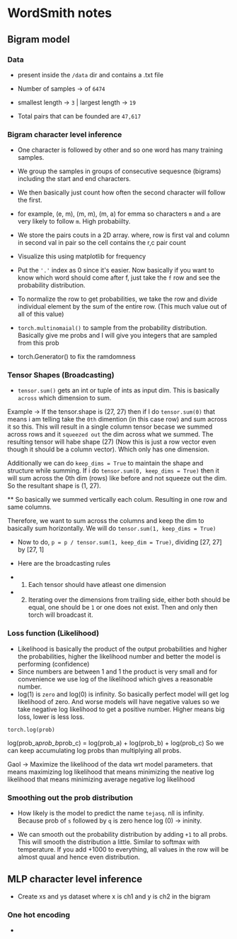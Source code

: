 # WordSmith notes

## Bigram model

### Data

- present inside the `/data` dir and contains a .txt file 

- Number of samples -> of `6474`

- smallest length ->  `3`  | largest length -> `19`

- Total pairs that can be founded are `47,617`


### Bigram character level inference

- One character is followed by other and so one word has many training samples.

- We group the samples in groups of consecutive sequesnce (bigrams) including the start and end characters.

- We then basically just count how often the second character will follow the first.

- for example, (e, m), (m, m), (m, a) for emma so characters `m` and `a` are very likely to follow `m`. High probabiilty.

- We store the pairs couts in a 2D array. where, row is first val and column in second val in pair so the cell contains the r,c pair count

- Visualize this using matplotlib for frequency

- Put the `'.'` index as 0 since it's easier. Now basically if you want to know which word should come after f, just take the `f` row and see the probability distribution.

- To normalize the row to get probabilities, we take the row and divide individual element by the sum of the entire row. (This much value out of all of this value)

- `torch.multinomaial()` to sample from the probability distribution. Basically give me probs and I will give you integers that are sampled from this prob

- torch.Generator() to fix the ramdomness

### Tensor Shapes (Broadcasting)

- `tensor.sum()` gets an int or tuple of ints as input dim. This is basically `across` which dimension to sum.

Example -> If the tensor.shape is (27, 27) then if I do `tensor.sum(0)` that means i am telling take the `0th` dimention (in this case row) and sum across it so this. This will result in a single column tensor becase we summed across rows and it `squeezed out` the dim across what we summed.
The resulting tensor will habe shape (27) (Now this is just a row vector even though it should be a column vector). Which only has one dimension.

Additionally we can do `keep_dims = True` to maintain the shape and structure while summing. If i do `tensor.sum(0, keep_dims = True)` then it will sum across the 0th dim (rows) like before and not squeeze out the dim. So the resultant shape is (1, 27).

** So basically we summed vertically each colum. Resulting in one row and same columns.

Therefore, we want to sum across the columns and keep the dim to basically sum horizontally. We will do `tensor.sum(1, keep_dims = True)`

- Now to do, `p = p / tensor.sum(1, keep_dim = True)`, dividing [27, 27] by [27, 1]

- Here are the broadcasting rules
- 1) Each tensor should have atleast one dimension
- 2) Iterating over the dimensions from trailing side, either both should be equal, one should be `1` or one does not exist. Then and only then torch will broadcast it.

### Loss function (Likelihood)

- Likelihood is basically the product of the output probabilities and higher the probabilities, higher the likelihood number and better the model is performing (confidence)
- Since numbers are between 1 and 1 the product is very small and for convenience we use log of the likelihood which gives a reasonable number.
- log(1) is `zero` and log(0) is infinity. So basically perfect model will get log likelihood of zero. And worse models will have negative values so we take negative log likelihood to get a positive number. Higher means big loss, lower is less loss.

`torch.log(prob)`

log(prob_a*prob_b*prob_c) = log(prob_a) + log(prob_b) + log(prob_c)
So we can keep accumulating log probs than multiplying all probs.

Gaol -> Maximize the likelihood of the data wrt model parameters.
that means maximizing log likelihood
that means minimizing the neative log likelihood
that means minimizing average negative log likelihood

### Smoothing out the prob distribution

- How likely is the model to predict the name `tejasq`.
nll is infinity. Because prob of `s` followed by `q` is zero hence log (0) -> ininity.

- We can smooth out the probability distribution by adding `+1` to all probs. This will smooth the distribution a little. Similar to softmax with temperature. If you add +1000 to everything, all values in the row will be almost quual and hence even distribution.

## MLP character level inference

- Create xs and ys dataset where x is ch1 and y is ch2 in the bigram

### One hot encoding

- 